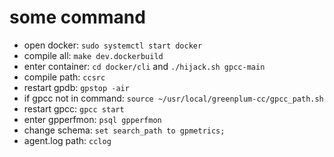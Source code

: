 # some command

* open docker: `sudo systemctl start docker`
* compile all: `make dev.dockerbuild`
* enter container: `cd docker/cli` and `./hijack.sh gpcc-main`
* compile path: `ccsrc`
* restart gpdb: `gpstop -air`
* if gpcc not in command: `source ~/usr/local/greenplum-cc/gpcc_path.sh`
* restart gpcc: `gpcc start`
* enter gpperfmon: `psql gpperfmon`
* change schema: `set search_path to gpmetrics;`
* agent.log path: `cclog`
